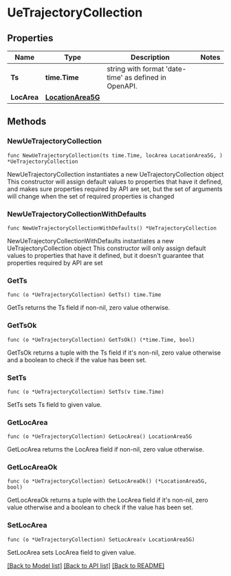 # UeTrajectoryCollection

## Properties

Name | Type | Description | Notes
------------ | ------------- | ------------- | -------------
**Ts** | **time.Time** | string with format &#39;date-time&#39; as defined in OpenAPI. | 
**LocArea** | [**LocationArea5G**](LocationArea5G.md) |  | 

## Methods

### NewUeTrajectoryCollection

`func NewUeTrajectoryCollection(ts time.Time, locArea LocationArea5G, ) *UeTrajectoryCollection`

NewUeTrajectoryCollection instantiates a new UeTrajectoryCollection object
This constructor will assign default values to properties that have it defined,
and makes sure properties required by API are set, but the set of arguments
will change when the set of required properties is changed

### NewUeTrajectoryCollectionWithDefaults

`func NewUeTrajectoryCollectionWithDefaults() *UeTrajectoryCollection`

NewUeTrajectoryCollectionWithDefaults instantiates a new UeTrajectoryCollection object
This constructor will only assign default values to properties that have it defined,
but it doesn't guarantee that properties required by API are set

### GetTs

`func (o *UeTrajectoryCollection) GetTs() time.Time`

GetTs returns the Ts field if non-nil, zero value otherwise.

### GetTsOk

`func (o *UeTrajectoryCollection) GetTsOk() (*time.Time, bool)`

GetTsOk returns a tuple with the Ts field if it's non-nil, zero value otherwise
and a boolean to check if the value has been set.

### SetTs

`func (o *UeTrajectoryCollection) SetTs(v time.Time)`

SetTs sets Ts field to given value.


### GetLocArea

`func (o *UeTrajectoryCollection) GetLocArea() LocationArea5G`

GetLocArea returns the LocArea field if non-nil, zero value otherwise.

### GetLocAreaOk

`func (o *UeTrajectoryCollection) GetLocAreaOk() (*LocationArea5G, bool)`

GetLocAreaOk returns a tuple with the LocArea field if it's non-nil, zero value otherwise
and a boolean to check if the value has been set.

### SetLocArea

`func (o *UeTrajectoryCollection) SetLocArea(v LocationArea5G)`

SetLocArea sets LocArea field to given value.



[[Back to Model list]](../README.md#documentation-for-models) [[Back to API list]](../README.md#documentation-for-api-endpoints) [[Back to README]](../README.md)


